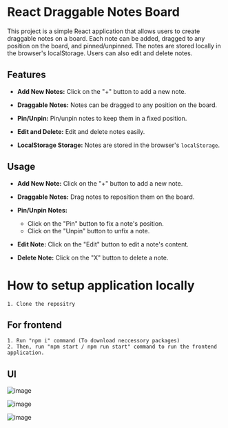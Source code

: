 # React Draggable Notes Board

 This project is a simple React application that allows users to create draggable notes on a board. Each note can be added, dragged to any position on the board, and pinned/unpinned. The notes are stored locally in the browser's localStorage. Users can also edit and delete notes.

## Features

- **Add New Notes:** Click on the "+" button to add a new note.

- **Draggable Notes:** Notes can be dragged to any position on the board.

- **Pin/Unpin:** Pin/unpin notes to keep them in a fixed position.

- **Edit and Delete:** Edit and delete notes easily.

- **LocalStorage Storage:** Notes are stored in the browser's `localStorage`.

## Usage

- **Add New Note:**
  Click on the "+" button to add a new note.

- **Draggable Notes:**
  Drag notes to reposition them on the board.

- **Pin/Unpin Notes:**
  - Click on the "Pin" button to fix a note's position.
  - Click on the "Unpin" button to unfix a note.

- **Edit Note:**
  Click on the "Edit" button to edit a note's content.

- **Delete Note:**
  Click on the "X" button to delete a note.



# How to setup application locally 

    1. Clone the repositry
    
## For frontend
    1. Run "npm i" command (To download neccessory packages)
    2. Then, run "npm start / npm run start" command to run the frontend application.


 ## UI

![image](https://github.com/soniadiwedi/flexiple/assets/112754761/505d22b8-e7a2-4d0a-9948-cba0fb9d1371)

![image](https://github.com/soniadiwedi/flexiple/assets/112754761/6ba512f3-eba5-4a4f-9c77-42a1b912d097)

![image](https://github.com/soniadiwedi/flexiple/assets/112754761/623fe73a-3c1e-4257-9d80-53563d74ce9f)





